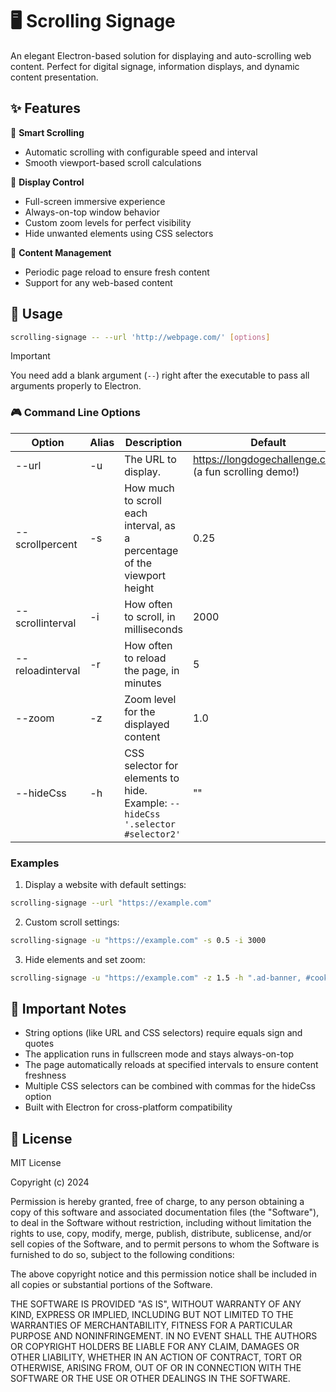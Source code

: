 # 🖥️ Scrolling Signage

An elegant Electron-based solution for displaying and auto-scrolling web content. Perfect for digital signage, information displays, and dynamic content presentation.

## ✨ Features

🔄 **Smart Scrolling**
- Automatic scrolling with configurable speed and interval
- Smooth viewport-based scroll calculations

🎯 **Display Control**
- Full-screen immersive experience
- Always-on-top window behavior
- Custom zoom levels for perfect visibility
- Hide unwanted elements using CSS selectors

🔄 **Content Management**
- Periodic page reload to ensure fresh content
- Support for any web-based content

## 🚀 Usage

```bash
scrolling-signage -- --url 'http://webpage.com/' [options]
```

> [!IMPORTANT]
> You need add a blank argument (`--`) right after the executable to pass all arguments properly to Electron.

### 🎮 Command Line Options

| Option | Alias | Description | Default |
|--------|-------|-------------|---------|
| --url | -u | The URL to display. | https://longdogechallenge.com/ (a fun scrolling demo!) |
| --scrollpercent | -s | How much to scroll each interval, as a percentage of the viewport height | 0.25 |
| --scrollinterval | -i | How often to scroll, in milliseconds | 2000 |
| --reloadinterval | -r | How often to reload the page, in minutes | 5 |
| --zoom | -z | Zoom level for the displayed content | 1.0 |
| --hideCss | -h | CSS selector for elements to hide. Example: `--hideCss '.selector #selector2'` | "" |

### Examples

1. Display a website with default settings:
```bash
scrolling-signage --url "https://example.com"
```

2. Custom scroll settings:
```bash
scrolling-signage -u "https://example.com" -s 0.5 -i 3000
```

3. Hide elements and set zoom:
```bash
scrolling-signage -u "https://example.com" -z 1.5 -h ".ad-banner, #cookie-notice"
```

## 📝 Important Notes

- String options (like URL and CSS selectors) require equals sign and quotes
- The application runs in fullscreen mode and stays always-on-top
- The page automatically reloads at specified intervals to ensure content freshness
- Multiple CSS selectors can be combined with commas for the hideCss option
- Built with Electron for cross-platform compatibility

## 📜 License

MIT License

Copyright (c) 2024

Permission is hereby granted, free of charge, to any person obtaining a copy
of this software and associated documentation files (the "Software"), to deal
in the Software without restriction, including without limitation the rights
to use, copy, modify, merge, publish, distribute, sublicense, and/or sell
copies of the Software, and to permit persons to whom the Software is
furnished to do so, subject to the following conditions:

The above copyright notice and this permission notice shall be included in all
copies or substantial portions of the Software.

THE SOFTWARE IS PROVIDED "AS IS", WITHOUT WARRANTY OF ANY KIND, EXPRESS OR
IMPLIED, INCLUDING BUT NOT LIMITED TO THE WARRANTIES OF MERCHANTABILITY,
FITNESS FOR A PARTICULAR PURPOSE AND NONINFRINGEMENT. IN NO EVENT SHALL THE
AUTHORS OR COPYRIGHT HOLDERS BE LIABLE FOR ANY CLAIM, DAMAGES OR OTHER
LIABILITY, WHETHER IN AN ACTION OF CONTRACT, TORT OR OTHERWISE, ARISING FROM,
OUT OF OR IN CONNECTION WITH THE SOFTWARE OR THE USE OR OTHER DEALINGS IN THE
SOFTWARE.
